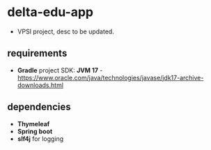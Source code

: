 # delta-edu-app

- VPSI project, desc to be updated.

## requirements
- **Gradle** project SDK: **JVM 17** - https://www.oracle.com/java/technologies/javase/jdk17-archive-downloads.html

## dependencies
- **Thymeleaf**
- **Spring boot**
- **slf4j** for logging
